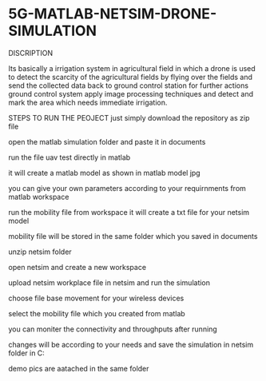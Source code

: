 # 5G-MATLAB-NETSIM-DRONE-SIMULATION
DISCRIPTION

Its basically a irrigation system in agricultural field in which a drone is used to detect the scarcity of the agricultural fields by flying over the fields and send the collected data back to ground control station for further actions ground control system apply image processing techniques and detect and mark the area which needs immediate irrigation.


STEPS TO RUN THE PEOJECT
just simply download the repository as zip file

open the matlab simulation folder and paste it in documents 

run the file uav test directly in matlab

it will create a matlab model as shown in matlab model jpg

you can give your own parameters according to your requirnments from matlab workspace

run the mobility file from workspace it will create a txt file for your netsim model

mobility file will be stored in the same folder which you saved in documents

unzip netsim folder 

open netsim and create a new workspace

upload netsim workplace file in netsim and run the simulation 

choose file base movement for your wireless devices

select the mobility file which you created from matlab 

you can moniter the connectivity and throughputs after running

changes will be according to your needs and save the simulation in netsim folder in C:

demo pics are aatached in the same folder
